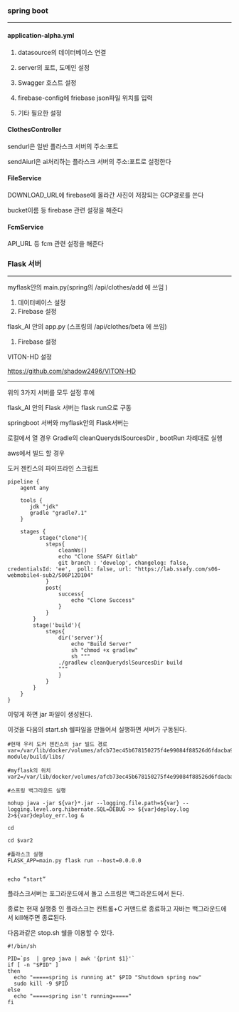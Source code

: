 ### spring boot

---

#### application-alpha.yml 

1. datasource의 데이터베이스 연결

2. server의 포트, 도메인 설정

3. Swagger 호스트 설정
4. firebase-config에 friebase json파일 위치를 입력
5. 기타 필요한 설정

#### ClothesController 

sendurl은 일반 플라스크 서버의 주소:포트

sendAiurl은 ai처리하는 플라스크 서버의 주소:포트로 설정한다

#### FileService

DOWNLOAD_URL에 firebase에 올라간 사진이 저장되는 GCP경로를 쓴다

bucket이름 등 firebase 관련 설정을 해준다

#### FcmService

API_URL 등 fcm 관련 설정을 해준다



### Flask 서버

---

myflask안의 main.py(spring의 /api/clothes/add 에 쓰임 )

1. 데이터베이스 설정
2. Firebase 설정



flask_AI 안의 app.py (스프링의 /api/clothes/beta 에 쓰임)

1. Firebase 설정

VITON-HD 설정

https://github.com/shadow2496/VITON-HD



---

위의 3가지 서버를 모두 설정 후에

flask_AI 안의 Flask 서버는 flask run으로 구동

springboot 서버와 myflask안의 Flask서버는



로컬에서 열 경우  Gradle의 cleanQuerydslSourcesDir , bootRun 차례대로 실행



aws에서 빌드 할 경우

도커 젠킨스의 파이프라인 스크립트

```
pipeline {
    agent any

    tools {
       jdk "jdk"
       gradle "gradle7.1"
    }

    stages {
          stage("clone"){
            steps{
                cleanWs()
                echo "Clone SSAFY Gitlab"
                git branch : 'develop', changelog: false, credentialsId: 'ee',  poll: false, url: "https://lab.ssafy.com/s06-webmobile4-sub2/S06P12D104"
            }
            post{
                success{
                    echo "Clone Success"
                }
            }
        }
        stage('build'){
            steps{
                dir('server'){
                    echo "Build Server"
                    sh "chmod +x gradlew"
                    sh """
                ./gradlew cleanQuerydslSourcesDir build
                """
                }
            }
        }
    }
}
```



이렇게 하면 jar 파일이 생성된다.

이것을 다음의 start.sh 쉘파일을 만들어서 실행하면 서버가 구동된다.

```
#현재 우리 도커 젠킨스의 jar 빌드 경로
var=/var/lib/docker/volumes/afcb73ec45b678150275f4e99084f88526d6fdacba989d4f700d8156fb67afb8/_data/workspace/test/server/api-module/build/libs/

#myflask의 위치
var2=/var/lib/docker/volumes/afcb73ec45b678150275f4e99084f88526d6fdacba989d4f700d8156fb67afb8/_data/workspace/test/server/myflask/

#스프링 백그라운드 실행

nohup java -jar ${var}*.jar --logging.file.path=${var} --logging.level.org.hibernate.SQL=DEBUG >> ${var}deploy.log 2>${var}deploy_err.log &

cd

cd $var2

#플라스크 실행
FLASK_APP=main.py flask run --host=0.0.0.0


echo “start”
```



플라스크서버는 포그라운드에서 돌고 스프링은 백그라운드에서 돈다.

종료는 현재 실행중 인 플라스크는 컨트롤+C 커맨드로 종료하고 자바는 백그라운드에서 kill해주면 종료된다.



다음과같은 stop.sh 쉘을 이용할 수 있다.

```
#!/bin/sh

PID=`ps  | grep java | awk '{print $1}'`
if [ -n "$PID" ]
then
  echo "=====spring is running at" $PID "Shutdown spring now"
  sudo kill -9 $PID
else
  echo "=====spring isn't running====="
fi

```